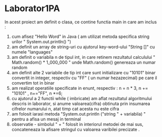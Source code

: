 # Laborator1PA
In acest proiect am definit o clasa, ce contine functia main  in care am inclus :
1. cum afisez "Hello Word"  in Java ( am utilizat metoda specifica string urilor " System.out.println() ")
2. am definit un array de string-uri cu ajutorul key-word-ului "String []" cu numele "languages" 
3. am definit o variabila n de tipul int, in care retinem rezultatul calculului "  Math.random() * 1_000_000 "
unde Math.random() genereaza un numar random 
4. am definit alte 2 variabile de tip int care sunt initializare cu "10101" binar convertit in 
integer, respectiv cu "FF" ( un numar hezazecimal)  pe care il convertim tot in binar
5. am realizat operatiile specificate in enunt, respectiv : n = n * 3, n += "10101" , n+="FF", n *=6;
6. cu ajutorul a 2 functii while ( imbricate) am aflat rezultatul algoritmului descris in laborator, si anume valoarea(cifra) obtinuta 
prin insumarea cifrelor numarului n, atat timp cat acesta nu este cifra
7. am folosit iarasi metoda "System.out.println ("string " + variabila) "  pentru a afisa un mesaj in terminal 
8. observatie - simbolul " + " folosit in interiorul metodei de mai sus, concateneaza la afisare  stringul 
cu valoarea varibilei precizate .
